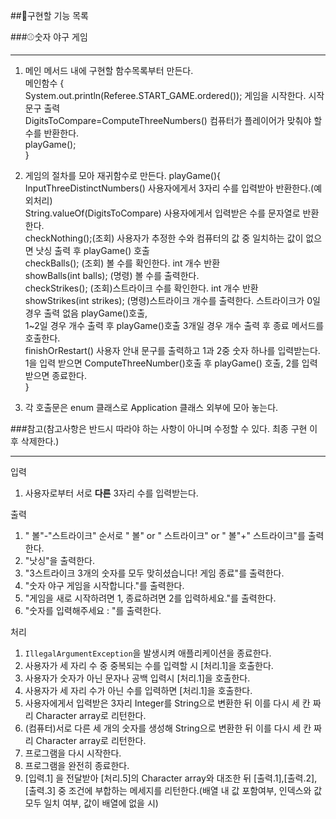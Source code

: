 ##🎯구현할 기능 목록


###⚾숫자 야구 게임
***

1. 메인 메서드 내에 구현할 함수목록부터 만든다.   
메인함수
{      
System.out.println(Referee.START_GAME.ordered()); 게임을 시작한다. 시작 문구 출력   
DigitsToCompare=ComputeThreeNumbers() 컴퓨터가 플레이어가 맞춰야 할 수를 반환한다.   
playGame();   
}   

2. 게임의 절차를 모아 재귀함수로 만든다.
playGame(){   
InputThreeDistinctNumbers() 사용자에게서 3자리 수를 입력받아 반환한다.(예외처리)   
String.valueOf(DigitsToCompare) 사용자에게서 입력받은 수를 문자열로 반환한다.   
checkNothing();(조회) 사용자가 추정한 수와 컴퓨터의 값 중 일치하는 값이 없으면 낫싱 출력 후 playGame() 호출   
checkBalls(); (조회) 볼 수를 확인한다. int 개수 반환   
showBalls(int balls); (명령) 볼 수를 출력한다.   
checkStrikes(); (조회)스트라이크 수를 확인한다. int 개수 반환   
showStrikes(int strikes); (명령)스트라이크 개수를 출력한다. 스트라이크가 0일 경우 출력 없음 playGame()호출,    
1~2일 경우 개수 출력 후 playGame()호출 3개일 경우 개수 출력 후 종료 메서드를 호출한다.   
finishOrRestart() 사용자 안내 문구를 출력하고 1과 2중 숫자 하나를 입력받는다.    
1을 입력 받으면 ComputeThreeNumber()호출 후 playGame() 호출, 2를 입력받으면 종료한다.    
}   

3. 각 호출문은 enum 클래스로 Application 클래스 외부에 모아 놓는다.   




###참고(참고사항은 반드시 따라야 하는 사항이 아니며 수정할 수 있다. 최종 구현 이후 삭제한다.)
***

입력

1. 사용자로부터 서로 **다른** 3자리 수를 입력받는다.

출력

1. " 볼"-"스트라이크" 순서로 " 볼" or " 스트라이크" or " 볼"+" 스트라이크"를 출력한다.
2. "낫싱"을 출력한다.
3. "3스트라이크
   3개의 숫자를 모두 맞히셨습니다! 게임 종료"를 출력한다.
4. "숫자 야구 게임을 시작합니다."를 출력한다.
5. "게임을 새로 시작하려면 1, 종료하려면 2를 입력하세요."를 출력한다.
6. "숫자를 입력해주세요 : "를 출력한다.

처리

1. `IllegalArgumentException`을 발생시켜 애플리케이션을 종료한다.
2. 사용자가 세 자리 수 중 중복되는 수를 입력할 시 [처리.1]을 호출한다.
3. 사용자가 숫자가 아닌 문자나 공백 입력시 [처리.1]을 호출한다.
4. 사용자가 세 자리 수가 아닌 수를 입력하면 [처리.1]을 호출한다.
5. 사용자에게서 입력받은 3자리 Integer를 String으로 변환한 뒤 이를 다시 세 칸 짜리 Character array로 리턴한다.
6. (컴퓨터)서로 다른 세 개의 숫자를 생성해 String으로 변환한 뒤 이를 다시 세 칸 짜리 Character array로 리턴한다.
7. 프로그램을 다시 시작한다.
8. 프로그램을 완전히 종료한다.
9. [입력.1] 을 전달받아 [처리.5]의 Character array와 대조한 뒤 [출력.1],[출력.2],[출력.3] 중 조건에 부합하는
   메세지를 리턴한다.(배열 내 값 포함여부, 인덱스와 값 모두 일치 여부, 값이 배열에 없을 시)


  
